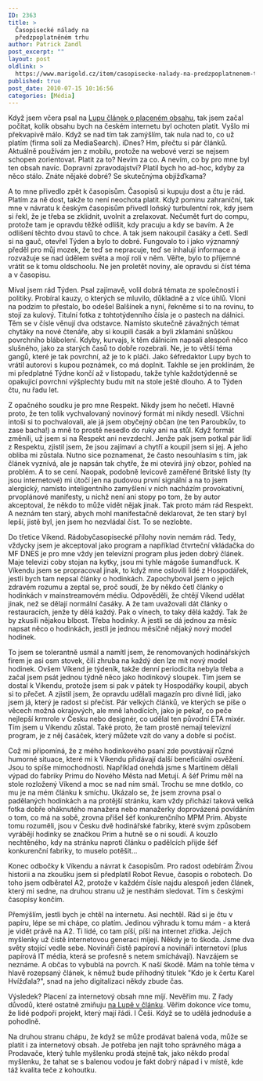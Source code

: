 ```yaml
---
ID: 2363
title: >
  Časopisecké nálady na
  předzpoplatněném trhu
author: Patrick Zandl
post_excerpt: ""
layout: post
oldlink: >
  https://www.marigold.cz/item/casopisecke-nalady-na-predzpoplatnenem-trhu
published: true
post_date: 2010-07-15 10:16:56
categories: [Média]
---
```

Když jsem včera psal na <a href="http://www.lupa.cz/clanky/slovensko-hleda-superstar-zpoplatneni-obsahu/">Lupu článek o placeném obsahu</a>, tak jsem začal počítat, kolik obsahu bych na českém internetu byl ochoten platit. Vyšlo mi překvapivě málo. Když se nad tím tak zamýšlím, tak nula nad to, co už platím (firma solí za MediaSearch). iDnes? Hm, přečtu si pár článků. Aktuálně používám jen z mobilu, protože na webové verzi se nejsem schopen zorientovat. Platit za to? Nevím za co. A nevím, co by pro mne byl ten obsah navíc. Dopravní zpravodajství? Platil bych ho ad-hoc, kdyby za něco stálo. Znáte nějaké dobré? Se skutečnýma objížďkama?

A to mne přivedlo zpět k časopisům. Časopisů si kupuju dost a čtu je rád. Platím za ně dost, takže to není neochota platit. Když pominu zahraniční, tak mne v návratu k českým časopisům přivedl loňský turbulentní rok, kdy jsem si řekl, že je třeba se zklidnit, uvolnit a zrelaxovat. Nečumět furt do compu, protože tam je opravdu těžké odlišit, kdy pracuju a kdy se bavím. A že odlišení těchto dvou stavů to chce. A tak jsem nakoupil časáky a četl. Sedl si na gauč, otevřel Týden a bylo to dobré. Fungovalo to i jako významný předěl pro můj mozek, že teď se nepracuje, teď se inhalují informace a rozvažuje se nad údělem světa a mojí roli v něm. Věřte, bylo to příjemné vrátit se k tomu oldschoolu. Ne jen proletět noviny, ale opravdu si číst téma a v časopisu. 

Míval jsem rád Týden. Psal zajímavě, volil dobrá témata ze společnosti i politiky. Probíral kauzy, o kterých se mluvilo, důkladně a z více úhlů. Vloni na podzim to přestalo, bo odešel Balšínek a nyní, řekněme si to na rovinu, to stojí za kulový. Titulní fotka z tohtotýdenního čísla je o pastech na dálnici. Těm se v čísle věnují dva odstavce. Namísto skutečně závažných témat chytáky na nové čtenáře, aby si koupili časák a byli zklamáni snůškou povrchního blábolení. Kdyby, kurvajs, k těm dálnicím napsali alespoň něco slušného, jako za starých časů to dobře rozebrali. Ne, je to větší téma gangů, které je tak povrchní, až je to k pláči. Jako šéfredaktor Lupy bych to vrátil autorovi s kupou poznámek, co má doplnit. Takhle se jen proklínám, že mi předplatné Týdne končí až v listopadu, takže tyhle každotýdenně se opakující povrchní výšplechty budu mít na stole ještě dlouho. A to Týden čtu, nu řadu let. 

Z opačného soudku je pro mne Respekt. Nikdy jsem ho nečetl. Hlavně proto, že ten tolik vychvalovaný novinový formát mi nikdy nesedl. Všichni intoši si to pochvalovali, ale já jsem obyčejný občan (ne ten Paroubkův, to zase bacha!) a mně to prostě nesedlo do ruky ani na stůl. Když formát změnili, už jsem si na Respekt ani nevzdechl. Jenže pak jsem potkal pár lidí z Respektu, zjistil jsem, že jsou zajímaví a chytří a koupil jsem si jej. A jeho obliba mi zůstala. Nutno sice poznamenat, že často nesouhlasím s tím, jak článek vyznívá, ale je napsán tak chytře, že mi otevírá jiný obzor, pohled na problém. A to se cení. Naopak, podobně levicově zaměřené Britské listy (ty jsou internetové) mi útočí jen na pudovou první signální a na to jsem alergický, namísto inteligentního zamyšlení v nich nacházím provokativní, prvoplánové manifesty, u nichž není ani stopy po tom, že by autor akceptoval, že někdo to může vidět nějak jinak. Tak proto mám rád Respekt. A neznám ten starý, abych mohl manifestačně deklarovat, že ten starý byl lepší, jistě byl, jen jsem ho nezvládal číst. To se nezlobte. 

Do třetice Víkend. Rádobyčasopisecké přílohy novin nemám rád. Tedy, vždycky jsem je akceptoval jako program a například čtvrteční vkládačka do MF DNES je pro mne vždy jen televizní program plus jeden dobrý článek. Maje televizi coby stojan na kytky, jsou mi tyhle mágoše šumandfuck. K Víkendu jsem se propracoval jinak, to když mne oslovili lidé z Hospodářek, jestli bych tam nepsal články o hodinkách. Zapochyboval jsem o jejich zdravém rozumu a zeptal se, proč soudí, že by někdo četl články o hodinkách v mainstreamovém médiu. Odpověděli, že chtějí Víkend udělat jinak, než se dělají normální časáky. A že tam uvažovali dát články o restauracích, jenže ty dělá každý. Pak o vínech, to taky dělá každý. Tak že by zkusili nějakou blbost. Třeba hodinky. A  jestli se dá jednou za měsíc napsat něco o hodinkách, jestli je jednou měsíčně nějaký nový model hodinek. 

To jsem se tolerantně usmál a namítl jsem, že renomovaných hodinářských firem je asi osm stovek, čili zhruba na každý den lze mít nový model hodinek. Ovšem Víkend je týdeník, takže denní periodicita nebyla třeba a začal jsem psát jednou týdně něco jako hodinkový sloupek. Tím jsem se dostal k Víkendu, protože jsem si pak v pátek ty Hospodářky koupil, abych si to přečet. A zjistil jsem, že opravdu udělali magazín pro divné lidi, jako jsem já, který je radost si přečíst. Pár velkých článků, ve kterých se píše o věcech možná okrajových, ale mně lahodících, jako je pekař, co peče nejlepší krmrole v Česku nebo designér, co udělal ten původní ETA mixér. Tím jsem u Víkendu zůstal. Také proto, že tam prostě nemají televizní program, je z něj časáček, který můžete vzít do vany a dobře si počíst. 

Což mi připomíná, že z mého hodinkového psaní zde povstávají různé humorné situace, které mi k Víkendu přidávají další beneficiální osvěžení. Jsou to spíše mimochodnosti. Například onehdá jsme s Martinem dělali výpad do fabriky Primu do Nového Města nad Metují. A šéf Primu měl na stole rozložený Víkend a moc se nad ním smál. Trochu se mne dotklo, co mu je na mém článku k smíchu. Ukázalo se, že jsem zrovna psal o padělaných hodinkách a na protější stránku, kam vždy přichází taková velká fotka dobře oháknutého manažera nebo manažerky doprovázená povídáním o tom, co má na sobě, zrovna přišel šéf konkurenčního MPM Prim. Abyste tomu rozuměli, jsou v Česku dvě hodinářské fabriky, které svým způsobem vyrábějí hodinky se značkou Prim a hutně se o ni soudí. A kouzlo nechtěného, kdy na stránku naproti článku o padělcích přijde šéf konkurenční fabriky, to muselo potěšit...

Konec odbočky k Víkendu a návrat k časopisům. Pro radost odebírám Živou historii a na zkoušku jsem si předplatil Robot Revue, časopis o robotech. Do toho jsem odběratel A2, protože v každém čísle najdu alespoň jeden článek, který mi sedne, na druhou stranu už je nestíhám sledovat. Tím s českými časopisy končím. 

Přemýšlím, jestli bych je chtěl na internetu. Asi nechtěl. Rád si je čtu v papíru, lépe se mi chápe, co platím. Jedinou výhradu k tomu mám - a která je vidět právě na A2. Ti lidé, co tam píší, píší na internet zřídka. Jejich myšlenky už čistě internetovou generaci míjejí. Někdy je to škoda. Jsme dva světy stojící vedle sebe. Novináři čistě papíroví a novináři internetoví (plus papírová IT média, která se profesně s netem smíchávají). Navzájem se neznáme. A občas to vybublá na povrch. K naší škodě. Mám na tohle téma v hlavě rozepsaný článek, k němuž bude příhodný titulek "Kdo je k čertu Karel Hvížďala?", snad na jeho digitalizaci někdy zbude čas. 

Výsledek? Placení za internetový obsah mne míjí. Nevěřím mu. Z řady důvodů, které ostatně zmiňuju <a href="http://www.lupa.cz/clanky/slovensko-hleda-superstar-zpoplatneni-obsahu/">na Lupě v článku</a>. Věřím dokonce více tomu, že lidé podpoří projekt, který mají řádi. I Češi. Když se to udělá jednoduše a pohodlně. 

Na druhou stranu chápu, že když se může prodávat balená voda, může se platit i za internetový obsah. Je potřeba jen najít toho správného mága a Prodavače, který tuhle myšlenku prodá stejně tak, jako někdo prodal myšlenku, že tahat se s balenou vodou je fakt dobrý nápad i v místě, kde táž kvalita teče z kohoutku.